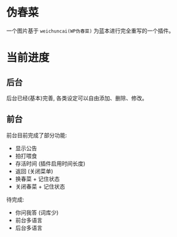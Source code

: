 # 伪春菜
一个图片基于 `weichuncai(WP伪春菜)` 为蓝本进行完全重写的一个插件。

# 当前进度
## 后台
后台已经(基本)完善, 各类设定可以自由添加、删除、修改。


## 前台
前台目前完成了部分功能:
* 显示公告
* 拍打喂食
* 存活时间 (插件启用时间长度)
* 返回 (关闭菜单)
* 换春菜 + 记住状态
* 关闭春菜 + 记住状态

待完成:
* 你问我答 (词库少)
* 前台多语言
* 后台多语言